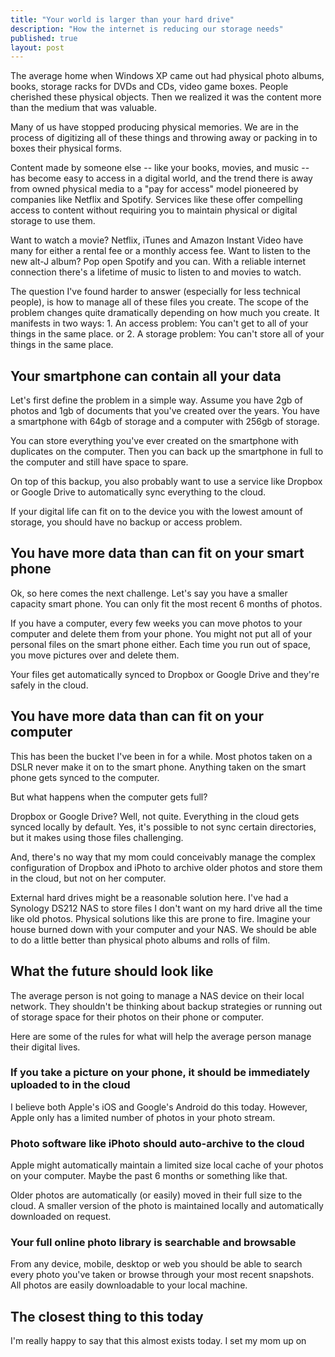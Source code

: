 ```yaml
---
title: "Your world is larger than your hard drive"
description: "How the internet is reducing our storage needs"
published: true
layout: post
---
```

The average home when Windows XP came out had physical photo albums, books, storage racks for DVDs and CDs, video game boxes. People cherished these physical objects. Then we realized it was the content more than the medium that was valuable.

Many of us have stopped producing physical memories. We are in the process of digitizing all of these things and throwing away or packing in to boxes their physical forms.

Content made by someone else -- like your books, movies, and music -- has become easy to access in a digital world, and the trend there is away from owned physical media to a "pay for access" model pioneered by companies like Netflix and Spotify. Services like these offer compelling access to content without requiring you to maintain physical or digital storage to use them.  

Want to watch a movie? Netflix, iTunes and Amazon Instant Video have many for either a rental fee or a monthly access fee. Want to listen to the new alt-J album? Pop open Spotify and you can. With a reliable internet connection there's a lifetime of music to listen to and movies to watch. 

The question I've found harder to answer (especially for less technical people), is how to manage all of these files you create. The scope of the problem changes quite dramatically depending on how much you create. It manifests in two ways: 1. An access problem: You can't get to all of your things in the same place. or 2. A storage problem: You can't store all of your things in the same place.

## Your smartphone can contain all your data 

Let's first define the problem in a simple way. Assume you have 2gb of photos and 1gb of documents that you've created over the years. You have a smartphone with 64gb of storage and a computer with 256gb of storage. 

You can store everything you've ever created on the smartphone with duplicates on the computer. Then you can back up the smartphone in full to the computer and still have space to spare. 

On top of this backup, you also probably want to use a service like Dropbox or Google Drive to automatically sync everything to the cloud. 

If your digital life can fit on to the device you with the lowest amount of storage, you should have no backup or access problem. 

## You have more data than can fit on your smart phone

Ok, so here comes the next challenge. Let's say you have a smaller capacity smart phone. You can only fit the most recent 6 months of photos. 

If you have a computer, every few weeks you can move photos to your computer and delete them from your phone. You might not put all of your personal files on the smart phone either. Each time you run out of space, you move pictures over and delete them.

Your files get automatically synced to Dropbox or Google Drive and they're safely in the cloud.

## You have more data than can fit on your computer

This has been the bucket I've been in for a while. Most photos taken on a DSLR never make it on to the smart phone. Anything taken on the smart phone gets synced to the computer. 

But what happens when the computer gets full? 

Dropbox or Google Drive? Well, not quite. Everything in the cloud gets synced locally by default. Yes, it's possible to not sync certain directories, but it makes using those files challenging. 

And, there's no way that my mom could conceivably manage the complex configuration of Dropbox and iPhoto to archive older photos and store them in the cloud, but not on her computer.

External hard drives might be a reasonable solution here. I've had a Synology DS212 NAS to store files I don't want on my hard drive all the time like old photos. Physical solutions like this are prone to fire. Imagine your house burned down with your computer and your NAS. We should be able to do a little better than physical photo albums and rolls of film. 

## What the future should look like

The average person is not going to manage a NAS device on their local network. They shouldn't be thinking about backup strategies or running out of storage space for their photos on their phone or computer.

Here are some of the rules for what will help the average person manage their digital lives.

### If you take a picture on your phone, it should be immediately uploaded to in the cloud

I believe both Apple's iOS and Google's Android do this today. However, Apple only has a limited number of photos in your photo stream. 

### Photo software like iPhoto should auto-archive to the cloud

Apple might automatically maintain a limited size local cache of your photos on your computer. Maybe the past 6 months or something like that. 

Older photos are automatically (or easily) moved in their full size to the cloud. A smaller version of the photo is maintained locally and automatically downloaded on request. 

### Your full online photo library is searchable and browsable

From any device, mobile, desktop or web you should be able to search every photo you've taken or browse through your most recent snapshots. All photos are easily downloadable to your local machine.

## The closest thing to this today

I'm really happy to say that this almost exists today. I set my mom up on 
